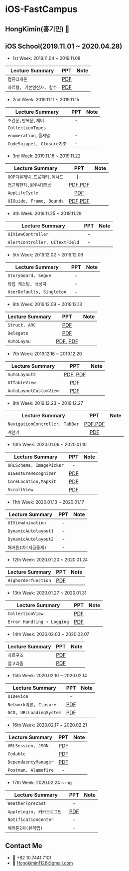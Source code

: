 # iOS-FastCampus
## HongKimin(홍기민) 
## iOS School(2019.11.01 ~ 2020.04.28)

- 1st Week: 2019.11.04 ~ 2019.11.08

| Lecture Summary | PPT | Note |
|---|:---:|---:|
| `컴퓨터개론` | [PDF](https://github.com/hongkimin1126/iOS-FastCampus/blob/master/2019.11.04(월)-컴퓨터%20개론/컴퓨터%20개론.pdf) |  |
| `자료형, 기본연산자, 함수` | [PDF](https://github.com/hongkimin1126/iOS-FastCampus/blob/master/2019.11.08(금)-자료형%2C기본연산자%2C함수/Playground.pdf) |  |

- 2nd Week: 2019.11.11 ~ 2019.11.15

| Lecture Summary | PPT | Note |
|---|:---:|---:|
| `조건문,반복문,제어` | - |  |
| `CollectionTypes` |  |  |
| `enumeration,옵셔널` | - |  |
| `CodeSnippet, Closure기초` | - |  |

- 3rd Week: 2019.11.18 ~ 2019.11.22

| Lecture Summary | PPT | Note |
|---|:---:|---:|
| `OOP기본개념,프로퍼티,메서드` | [- |  |
| `접근제한자,OPP4대특성` | [PDF](https://github.com/hongkimin1126/iOS-FastCampus/blob/master/2019.11.19(화)-접근제한자%2C%20OPP4대%20특성/Access%20Control%2C%20OOP%204대%20특성/Access%20Control.pdf),[PDF](https://github.com/hongkimin1126/iOS-FastCampus/blob/master/2019.11.19(화)-접근제한자%2C%20OPP4대%20특성/Access%20Control%2C%20OOP%204대%20특성/OOP%204대%20특징.pdf) |  |
| `AppLifeCycle` | [PDF](https://github.com/hongkimin1126/iOS-FastCampus/blob/master/2019.11.21(목)-AppLifeCycle/The%20App%20Life%20Cycle.pdf) |  |
| `UIGuide, Frame, Bounds` | [PDF](https://github.com/hongkimin1126/iOS-FastCampus/blob/master/2019.11.22(금)-UI%20Guide%2CFrame%2CBounds/UI%20Guide.pdf),[PDF](https://github.com/hongkimin1126/iOS-FastCampus/blob/master/2019.11.22(금)-UI%20Guide%2CFrame%2CBounds/UIViewContentMode.pdf)  |  |

- 4th Week: 2019.11.25 ~ 2019.11.29

| Lecture Summary | PPT | Note |
|---|:---:|---:|
| `UIViewController` | - |  |
| `AlertController, UITextField` | - |  |

- 5th Week: 2019.12.02 ~ 2019.12.06

| Lecture Summary | PPT | Note |
|---|:---:|---:|
| `Storyboard, Segue` | - |  |
| `타입 캐스팅, 생성자` | - |  |
| `UserDefaults, Singleton` | - |  |

- 6th Week: 2019.12.09 ~ 2019.12.13

| Lecture Summary | PPT | Note |
|---|:---:|---:|
| `Struct, ARC` | [PDF](https://github.com/hongkimin1126/iOS-FastCampus/blob/master/2019.12.09(월)-struct%2C%20ARC/Memory%20Management.pdf) |  |
| `Delegate` | [PDF](https://github.com/hongkimin1126/iOS-FastCampus/blob/master/2019.12.10(화)-Delegate/Delegate.pdf) |  |
| `AutoLayou` | [PDF](https://github.com/hongkimin1126/iOS-FastCampus/blob/master/2019.12.12(목)-AutoLayout/AutoLayout.pdf), [PDF](https://github.com/hongkimin1126/iOS-FastCampus/blob/master/2019.12.12(목)-AutoLayout/Autolayout%20Anchors.pdf) |  |

- 7th Week: 2019.12.16 ~ 2019.12.20

| Lecture Summary | PPT | Note |
|---|:---:|---:|
| `AutoLayout2` | [PDF](https://github.com/hongkimin1126/iOS-FastCampus/blob/master/2019.12.16(월)-AutoLayout2/Intrinsic%20Content%20Size.pdf), [PDF](https://github.com/hongkimin1126/iOS-FastCampus/blob/master/2019.12.16(월)-AutoLayout2/UIStackView.pdf) |  |
| `UITableView` | [PDF]() |  |
| `AutoLayoutCustomView` | [PDF]() |  |

- 8th Week: 2019.12.23 ~ 2019.12.27

| Lecture Summary | PPT | Note |
|---|:---:|---:|
| `NavigationController, TabBar` | [PDF](https://github.com/hongkimin1126/iOS-FastCampus/blob/master/2019.12.23(월)-NavigationController%2C%20TabBar/NavigationController.pdf),[PDF](https://github.com/hongkimin1126/iOS-FastCampus/blob/master/2019.12.23(월)-NavigationController%2C%20TabBar/TabBarController.pdf) |  |
| `계산기` | [PDF]() |  |

- 10th Week: 2020.01.06 ~ 2020.01.10

| Lecture Summary | PPT | Note |
|---|:---:|---:|
| `URLScheme, ImagePicker` | - |  |
| `UIGestureRecognizer` | [PDF](https://github.com/hongkimin1126/iOS-FastCampus/blob/master/2020.01.07(화)-UIGestureRecognizer/UIGestureRecognizer.pdf) |  |
| `CoreLocation,MapKit` | [PDF](https://github.com/hongkimin1126/iOS-FastCampus/blob/master/2020.01.09(목)-CoreLocation%2CMapKit/CoreLocation.pdf) |  |
| `ScrollView` | [PDF]() |  |

- 11th Week: 2020.01.13 ~ 2020.01.17

| Lecture Summary | PPT | Note |
|---|:---:|---:|
| `UIViewAnimation` | - |  |
| `DynamicAutolayout1` | - |  |
| `DynamicAutolayout2` | - |  |
| `해커톤1차(지금줄게)` | - |  |

- 12th Week: 2020.01.20 ~ 2020.01.24

| Lecture Summary | PPT | Note |
|---|:---:|---:|
| `Highorderfunction` | [PDF](https://github.com/hongkimin1126/iOS-FastCampus/blob/master/2020.01.21(화)-High%20order%20function/High-order%20function.pdf) |  |


- 13th Week: 2020.01.27 ~ 2020.01.31

| Lecture Summary | PPT | Note |
|---|:---:|---:|
| `CollectionView` | [PDF]() |  |
| `Error Handling + Logging` | [PDF]() |  |

- 14th Week: 2020.02.03 ~ 2020.02.07

| Lecture Summary | PPT | Note |
|---|:---:|---:|
| `자료구조` | [PDF]() |  |
| `알고리즘` | [PDF](https://github.com/hongkimin1126/iOS-FastCampus/blob/master/2020.02.04(화)-Algorithm/Algorithm.pdf) |  |

- 15th Week: 2020.02.10 ~ 2020.02.14

| Lecture Summary | PPT | Note |
|---|:---:|---:|
| `UIDevice` | - |  |
| `Network이론, Closure` | [PDF](https://github.com/hongkimin1126/iOS-FastCampus/blob/master/2020.02.11(화)-Network%20이론%2C%20Closure/Network%20이론.pdf) |  |
| `GCD, URLLoadingSystem` | [PDF](https://github.com/hongkimin1126/iOS-FastCampus/blob/master/2020.02.13(목)-GCD%2C%20URL%20Loading%20System/URL_Loading%20System/URL%20Loading%20System.pdf) |  |

- 16th Week: 2020.02.17 ~ 2020.02.21

| Lecture Summary | PPT | Note |
|---|:---:|---:|
| `URLSession, JSON ` | [PDF](https://github.com/hongkimin1126/iOS-FastCampus/blob/master/2020.02.17(월)-URLSession%2C%20JSON%20/JSON.pdf) |  |
| `Codable` | [PDF](https://github.com/hongkimin1126/iOS-FastCampus/blob/master/2020.02.18(화)-Codable/Codable.pdf) |  |
| `DependaencyManager` | [PDF](https://github.com/hongkimin1126/iOS-FastCampus/blob/master/2020.02.20(목)-Dependaency%20Manager/Dependency%20Manager.pdf) |  |
| `Postman, Alamofire` | - |  |

- 17th Week: 2020.02.24 ~ ing

| Lecture Summary | PPT | Note |
|---|:---:|---:|
| `WeatherForecast` | - |  |
| `AppleLogin, 커카오로그인 ` | [PDF](https://github.com/hongkimin1126/iOS-FastCampus/blob/master/2020.03.17(화)-AppleLogin%2C%20커카오로그인%20/Sign%20in%20with%20Apple.pdf) |  |
| `NotificationCenter` | - |  |
| `해커톤2차(뮤직앱)` | - |  |

## Contact Me
- 📱 +82 10.7441.7101
- 📧 Hongkimin1126@gmail.com

